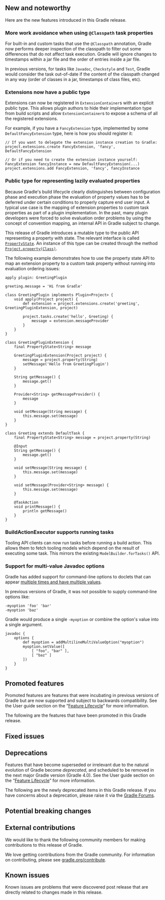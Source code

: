 ## New and noteworthy

Here are the new features introduced in this Gradle release.

<!--
IMPORTANT: if this is a patch release, ensure that a prominent link is included in the foreword to all releases of the same minor stream.
Add-->

### More work avoidance when using `@Classpath` task properties

For built-in and custom tasks that use the `@Classpath` annotation, Gradle now performs deeper inspection of the classpath to filter out some differences that do not affect task execution.  Gradle will ignore changes to timestamps within a jar file and the order of entries inside a jar file.
 
In previous versions, for tasks like `Javadoc`, `Checkstyle` and `Test`, Gradle would consider the task out-of-date if the content of the classpath changed in any way (order of classes in a jar, timestamps of class files, etc). 

### Extensions now have a public type

Extensions can now be registered in `ExtensionContainer`s with an explicit public type.
 This allows plugin authors to hide their implementation type from build scripts and
 allow `ExtensionContainer`s to expose a schema of all the registered extensions.

For example, if you have a `FancyExtension` type, implemented by some `DefaultFancyExtension` type, here is how
 you should register it:

    // If you want to delegate the extension instance creation to Gradle:
    project.extensions.create FancyExtension, 'fancy', DefaultFancyExtension

    // Or if you need to create the extension instance yourself:
    FancyExtension fancyInstance = new DefaultFancyExtension(...)
    project.extensions.add FancyExtension, 'fancy', fancyInstance

### Public type for representing lazily evaluated properties

Because Gradle's build lifecycle clearly distinguishes between configuration phase and execution phase the evaluation of property
 values has to be deferred under certain conditions to properly capture end user input. A typical use case is the mapping of
 extension properties to custom task properties as part of a plugin implementation. In the past, many plugin developers were forced to solve evaluation order problems by using the concept of convention mapping, an internal API in Gradle subject to change.
 
This release of Gradle introduces a mutable type to the public API representing a property with state. The relevant interface is called [`PropertyState`](javadoc/org/gradle/api/provider/PropertyState.html). An instance of this type can be created through the method [`Project.property(Class)`](javadoc/org/gradle/api/Project.html#property-java.lang.Class-).

The following example demonstrates how to use the property state API to map an extension property to a custom task property without
running into evaluation ordering issues:

    apply plugin: GreetingPlugin

    greeting.message = 'Hi from Gradle'

    class GreetingPlugin implements Plugin<Project> {
        void apply(Project project) {
            def extension = project.extensions.create('greeting', GreetingPluginExtension, project)

            project.tasks.create('hello', Greeting) {
                message = extension.messageProvider
            }
        }
    }

    class GreetingPluginExtension {
        final PropertyState<String> message
    
        GreetingPluginExtension(Project project) {
            message = project.property(String)
            setMessage('Hello from GreetingPlugin')
        }
    
        String getMessage() {
            message.get()
        }
    
        Provider<String> getMessageProvider() {
            message
        }
    
        void setMessage(String message) {
            this.message.set(message)
        }
    }

    class Greeting extends DefaultTask {
        final PropertyState<String> message = project.property(String)
    
        @Input
        String getMessage() {
            message.get()
        }
    
        void setMessage(String message) {
            this.message.set(message)
        }
    
        void setMessage(Provider<String> message) {
            this.message.set(message)
        }
    
        @TaskAction
        void printMessage() {
            println getMessage()
        }
    }

### BuildActionExecutor supports running tasks

Tooling API clients can now run tasks before running a build action. This allows them to fetch tooling models which depend on the result of
executing some task. This mirrors the existing `ModelBuilder.forTasks()` API.

### Support for multi-value Javadoc options

Gradle has added support for command-line options to doclets that can appear [multiple times and have multiple values](javadoc/org/gradle/external/javadoc/CoreJavadocOptions.html#addMultilineMultiValueOption-java.lang.String-).

In previous versions of Gradle, it was not possible to supply command-line options like:

    -myoption 'foo' 'bar'
    -myoption 'baz'
    
Gradle would produce a single `-myoption` or combine the option's value into a single argument.

    javadoc {
        options {
            def myoption = addMultilineMultiValueOption("myoption")
            myoption.setValue([
                [ "foo", "bar" ],
                [ "baz" ]
            ])
        }
    }

<!--
### Example new and noteworthy
-->

## Promoted features

Promoted features are features that were incubating in previous versions of Gradle but are now supported and subject to backwards compatibility.
See the User guide section on the “[Feature Lifecycle](userguide/feature_lifecycle.html)” for more information.

The following are the features that have been promoted in this Gradle release.

<!--
### Example promoted
-->

## Fixed issues

## Deprecations

Features that have become superseded or irrelevant due to the natural evolution of Gradle become *deprecated*, and scheduled to be removed
in the next major Gradle version (Gradle 4.0). See the User guide section on the “[Feature Lifecycle](userguide/feature_lifecycle.html)” for more information.

The following are the newly deprecated items in this Gradle release. If you have concerns about a deprecation, please raise it via the [Gradle Forums](https://discuss.gradle.org).

<!--
### Example deprecation
-->

## Potential breaking changes

<!--
### Example breaking change
-->

## External contributions

We would like to thank the following community members for making contributions to this release of Gradle.

<!--
 - [Some person](https://github.com/some-person) - fixed some issue (GRADLE-1234)
-->

We love getting contributions from the Gradle community. For information on contributing, please see [gradle.org/contribute](https://gradle.org/contribute).

## Known issues

Known issues are problems that were discovered post release that are directly related to changes made in this release.
